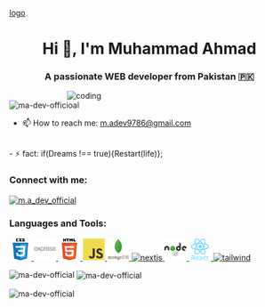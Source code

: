 [logo](https://www.google.com/search?client=ms-android-verizon&sca_esv=6c5b8bb7f034a1cd&sxsrf=AHTn8zpEKXx9-xU3eINeVhLG8MtGNReS2w:1738939087589&q=github+banner&udm=2&fbs=ABzOT_CWdhQLP1FcmU5B0fn3xuWpA-dk4wpBWOGsoR7DG5zJBkzPWUS0OtApxR2914vrjk7XZXfnfKsaRZouQANLhmphXtkuAPjXaTFep1ypWY-idRvgMvh7xk3DMoMmaMqG3e_6vl0Wcy6OyuUoIF_x_pXRa8NhVEZTZn-XWJ-Mpu_PajA90CQ&sa=X&ved=2ahUKEwju9uf05LGLAxVv3gIHHa86FvgQtKgLegQIDhAB&biw=412&bih=776&dpr=2.63#imgrc=vXfRl9iQU63m3M&imgdii=AkbtYKqoRvcCeM)
  <h1 align="center">Hi 👋, I'm Muhammad Ahmad</h1>
<h3 align="center">A passionate WEB developer from Pakistan 🇵🇰 </h3>
<Img align="right" alt="coding" width="400" src="https://images-wixmp-ed30a86b8c4ca887773594c2.wixmp.com/f/c83c004e-1370-4756-88e5-4071de797088/dgdq8br-09cc7ad6-a021-47a5-b0e0-917b12b0f7a7.gif?token=eyJ0eXAiOiJKV1QiLCJhbGciOiJIUzI1NiJ9.eyJzdWIiOiJ1cm46YXBwOjdlMGQxODg5ODIyNjQzNzNhNWYwZDQxNWVhMGQyNmUwIiwiaXNzIjoidXJuOmFwcDo3ZTBkMTg4OTgyMjY0MzczYTVmMGQ0MTVlYTBkMjZlMCIsIm9iaiI6W1t7InBhdGgiOiJcL2ZcL2M4M2MwMDRlLTEzNzAtNDc1Ni04OGU1LTQwNzFkZTc5NzA4OFwvZGdkcThici0wOWNjN2FkNi1hMDIxLTQ3YTUtYjBlMC05MTdiMTJiMGY3YTcuZ2lmIn1dXSwiYXVkIjpbInVybjpzZXJ2aWNlOmZpbGUuZG93bmxvYWQiXX0.tqRMtE-b2QiI2nnefNxSDMJvZCcYqFmq2ccg_Xfzqb8"></Img>
<p align="left"> <img src="https://komarev.com/ghpvc/?username=ma-dev-officioal&label=Profile%20views&color=0e75b6&style=flat" alt="ma-dev-officioal" /> </p>

- 📫 How to reach me: m.adev9786@gmail.com
<br>
- ⚡ fact: if(Dreams !== true){Restart(life)};

<h3 align="left">Connect with me:</h3>
<p align="left">
<a href="https://instagram.com/m.a_dev_official" target="blank"><img align="center" src="https://raw.githubusercontent.com/rahuldkjain/github-profile-readme-generator/master/src/images/icons/Social/instagram.svg" alt="m.a_dev_official" height="30" width="40" /></a>
</p>

<h3 align="left">Languages and Tools:</h3>
<p align="left"> <a href="https://www.w3schools.com/css/" target="_blank" rel="noreferrer"> <img src="https://raw.githubusercontent.com/devicons/devicon/master/icons/css3/css3-original-wordmark.svg" alt="css3" width="40" height="40"/> </a> <a href="https://expressjs.com" target="_blank" rel="noreferrer"> <img src="https://raw.githubusercontent.com/devicons/devicon/master/icons/express/express-original-wordmark.svg" alt="express" width="40" height="40"/> </a> <a href="https://www.w3.org/html/" target="_blank" rel="noreferrer"> <img src="https://raw.githubusercontent.com/devicons/devicon/master/icons/html5/html5-original-wordmark.svg" alt="html5" width="40" height="40"/> </a> <a href="https://developer.mozilla.org/en-US/docs/Web/JavaScript" target="_blank" rel="noreferrer"> <img src="https://raw.githubusercontent.com/devicons/devicon/master/icons/javascript/javascript-original.svg" alt="javascript" width="40" height="40"/> </a> <a href="https://www.mongodb.com/" target="_blank" rel="noreferrer"> <img src="https://raw.githubusercontent.com/devicons/devicon/master/icons/mongodb/mongodb-original-wordmark.svg" alt="mongodb" width="40" height="40"/> </a> <a href="https://nextjs.org/" target="_blank" rel="noreferrer"> <img src="https://cdn.worldvectorlogo.com/logos/nextjs-2.svg" alt="nextjs" width="40" height="40"/> </a> <a href="https://nodejs.org" target="_blank" rel="noreferrer"> <img src="https://raw.githubusercontent.com/devicons/devicon/master/icons/nodejs/nodejs-original-wordmark.svg" alt="nodejs" width="40" height="40"/> </a> <a href="https://reactjs.org/" target="_blank" rel="noreferrer"> <img src="https://raw.githubusercontent.com/devicons/devicon/master/icons/react/react-original-wordmark.svg" alt="react" width="40" height="40"/> </a> <a href="https://tailwindcss.com/" target="_blank" rel="noreferrer"> <img src="https://www.vectorlogo.zone/logos/tailwindcss/tailwindcss-icon.svg" alt="tailwind" width="40" height="40"/> </a> </p>

<p><img align="left" src="https://github-readme-stats.vercel.app/api/top-langs?username=ma-dev-official&show_icons=true&locale=en&layout=compact" alt="ma-dev-official" /></p>

<p>&nbsp;<img align="center" src="https://github-readme-stats.vercel.app/api?username=ma-dev-official&show_icons=true&locale=en" alt="ma-dev-official" /></p>

<p><img align="center" src="https://github-readme-streak-stats.herokuapp.com/?user=MA-dev-official&" alt="ma-dev-official" /></p>
